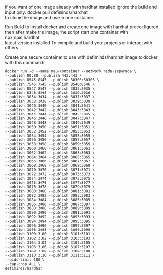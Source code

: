 if you want of one image already with hardhat installed ignore the build and  
input only: docker pull defiminds/hardhat  
to clone the image and use in one container.  

Run Build to install docker and create one image with hardhat preconfigured  
then after make the image, the script start one container with npx,npm,hardhat  
latest version installed  To compile and build your projects or interact with others  

Create one secure container to use with defiminds/hardhat image to docker with this command:  
```  
docker run -d --name meu-container --network rede-separada \   
--publish 80:80 --publish 443:443 \  
--publish 8545:8545 --publish 30303:30303 \  
--publish 7545:7545 --publish 8546:8546 \  
--publish 8547:8547 --publish 3035:3035 \  
--publish 8548:8548 --publish 3036:3036 \  
--publish 3034:3034 --publish 3037:3037 \  
--publish 3038:3038 --publish 3039:3039 \  
--publish 3040:3040 --publish 3041:3041 \  
--publish 3042:3042 --publish 3043:3043 \  
--publish 3044:3044 --publish 3045:3045 \  
--publish 3046:3046 --publish 3047:3047 \  
--publish 3048:3048 --publish 3049:3049 \  
--publish 3050:3050 --publish 3051:3051 \  
--publish 3052:3052 --publish 3053:3053 \  
--publish 3054:3054 --publish 3055:3055 \  
--publish 3056:3056 --publish 3057:3057 \  
--publish 3058:3058 --publish 3059:3059 \  
--publish 3060:3060 --publish 3061:3061 \  
--publish 3062:3062 --publish 3063:3063 \  
--publish 3064:3064 --publish 3065:3065 \  
--publish 3066:3066 --publish 3067:3067 \  
--publish 3068:3068 --publish 3069:3069 \  
--publish 3070:3070 --publish 3071:3071 \  
--publish 3072:3072 --publish 3073:3073 \  
--publish 3074:3074 --publish 3075:3075 \  
--publish 3076:3076 --publish 3077:3077 \  
--publish 3078:3078 --publish 3079:3079 \  
--publish 3080:3080 --publish 3081:3081 \  
--publish 3082:3082 --publish 3083:3083 \  
--publish 3084:3084 --publish 3085:3085 \  
--publish 3086:3086 --publish 3087:3087 \  
--publish 3088:3088 --publish 3089:3089 \  
--publish 3090:3090 --publish 3091:3091 \  
--publish 3092:3092 --publish 3093:3093 \  
--publish 3094:3094 --publish 3095:3095 \  
--publish 3096:3096 --publish 3097:3097 \  
--publish 3098:3098 --publish 3099:3099 \  
--publish 3100:3100 --publish 3101:3101 \  
--publish 3102:3102 --publish 3103:3103 \  
--publish 3104:3104 --publish 3105:3105 \  
--publish 3106:3106 --publish 3107:3107 \  
--publish 3108:3108 --publish 3109:3109 \  
--publish 3110:3110 --publish 3111:3111 \  
--pids-limit 100 \  
--cap-drop ALL \  
defiminds/hardhat  
```
